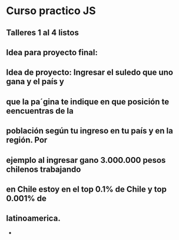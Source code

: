 # Curso practico JS

## Talleres 1 al 4 listos

## Idea para proyecto final:
## Idea de proyecto: Ingresar el suledo que uno gana y el país y 
## que la pa´gina te indique en que posición te eencuentras de la
## población según tu ingreso en tu país y en la región. Por 
## ejemplo al ingresar gano 3.000.000 pesos chilenos trabajando 
## en Chile estoy en el top 0.1% de Chile y top 0.001% de 
## latinoamerica.

-
